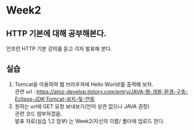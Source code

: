 # Week2

HTTP 기본에 대해 공부해본다.  
----------------------

인프런 HTTP 기본 강의를 듣고 각자 발표해 본다.  
 

실습
----
1. Tomcat을 이용하여 웹 브라우져에 Hello World!를 출력해 보자.  
관련 url : https://atoz-develop.tistory.com/entry/JAVA-웹-개발-환경-구축-Eclipse-JDK-Tomcat-설치-및-연동
2. 원하는 url에 GET 요청 보내보기(언어 상관 없으나 JAVA 권장)  
관련 코드 첨부하겠음.  
발표 자료(실습 1,2 첨부) 는 Week2/자신의 이름/ 폴더에 업로드 한다. 
